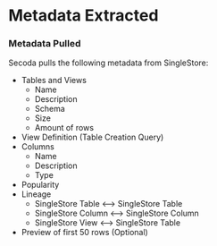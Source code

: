 # Metadata Extracted

### Metadata Pulled

Secoda pulls the following metadata from SingleStore:

* Tables and Views
  * Name
  * Description
  * Schema
  * Size
  * Amount of rows
* View Definition (Table Creation Query)
* Columns
  * Name
  * Description
  * Type
* Popularity
* Lineage
  * SingleStore Table <--> SingleStore Table
  * SingleStore Column <--> SingleStore Column
  * SingleStore View <--> SingleStore Table
* Preview of first 50 rows (Optional)
